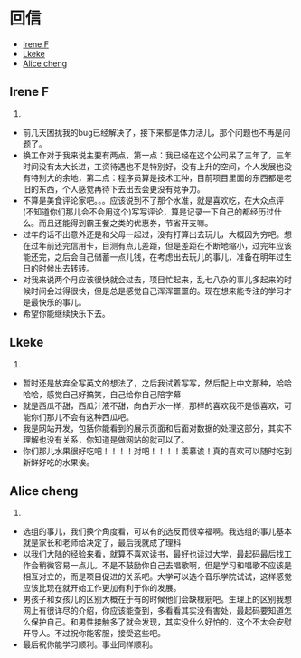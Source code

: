 # 回信

<!-- TOC depthFrom:2 -->

- [Irene F](#irene-f)
- [Lkeke](#lkeke)
- [Alice cheng](#alice-cheng)

<!-- /TOC -->

## Irene F

1. 
  - 前几天困扰我的bug已经解决了，接下来都是体力活儿，那个问题也不再是问题了。
  - 换工作对于我来说主要有两点，第一点：我已经在这个公司呆了三年了，三年时间没有太大长进，工资待遇也不是特别好，没有上升的空间，个人发展也没有特别大的余地，第二点：程序员算是技术工种，目前项目里面的东西都是老旧的东西，个人感觉再待下去出去会更没有竞争力。
  - 不算是美食评论家吧。。。应该说到不了那个水准，就是喜欢吃，在大众点评(不知道你们那儿会不会用这个)写写评论，算是记录一下自己的都经历过什么。而且还能得到霸王餐之类的优惠券，节省开支嘛。
  - 过年的话不出意外还是和父母一起过，没有打算出去玩儿，大概因为穷吧。想在过年前还完信用卡，目测有点儿差距，但是差距在不断地缩小，过完年应该能还完，之后会自己储蓄一点儿钱，在考虑出去玩儿的事儿，准备在明年过生日的时候出去转转。
  - 对我来说两个月应该很快就会过去，项目忙起来，乱七八杂的事儿多起来的时候时间会过得很快，但是总是感觉自己浑浑噩噩的。现在想来能专注的学习才是最快乐的事儿。
  - 希望你能继续快乐下去。
## Lkeke

1. 
  - 暂时还是放弃全写英文的想法了，之后我试着写写，然后配上中文那种，哈哈哈哈，感觉自己好搞笑，自己给你自己陪字幕
  - 就是西瓜不甜，西瓜汁液不甜，向白开水一样，那样的喜欢我不是很喜欢，可能你们那儿不会有这种西瓜吧。
  - 我是网站开发，包括你能看到的展示页面和后面对数据的处理这部分，其实不理解也没有关系，你知道是做网站的就可以了。
  - 你们那儿水果很好吃吧！！！！对吧！！！！羡慕诶！真的喜欢可以随时吃到新鲜好吃的水果诶。
##  Alice cheng

1. 
  - 选组的事儿，我们换个角度看，可以有的选反而很幸福啊。我选组的事儿基本就是家长和老师给决定了，最后我就成了理科
  - 以我们大陆的经验来看，就算不喜欢读书，最好也读过大学，最起码最后找工作会稍微容易一点儿。不是不鼓励你自己去唱歌啊，但是学习和唱歌不应该是相互对立的，而是项目促进的关系吧。大学可以选个音乐学院试试，这样感觉应该比现在就开始工作更加有利于你的发展。
  - 男孩子和女孩儿的区别大概在于有的时候他们会缺根筋吧。生理上的区别我想网上有很详尽的介绍，你应该能查到，多看看其实没有害处，最起码要知道怎么保护自己。和男性接触多了就会发现，其实没什么好怕的，这个不太会安慰开导人。不过祝你能客服，接受这些吧。
  - 最后祝你能学习顺利。事业同样顺利。
